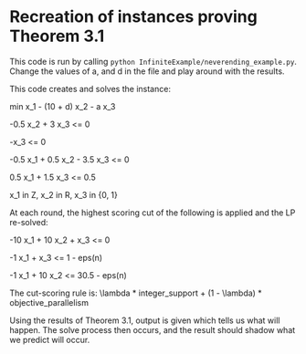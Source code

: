 # Recreation of instances proving Theorem 3.1

This code is run by calling `python InfiniteExample/neverending_example.py`.
Change the values of a, and d in the file and play around with the results.

This code creates and solves the instance:

min x_1 - (10 + d) x_2 - a x_3

-0.5 x_2 + 3 x_3 <= 0

-x_3 <= 0

-0.5 x_1 + 0.5 x_2 - 3.5 x_3 <= 0

0.5 x_1 + 1.5 x_3 <= 0.5

x_1 in Z, x_2 in R, x_3 in {0, 1}

At each round, the highest scoring cut of the following is applied and the LP re-solved:

-10 x_1 + 10 x_2 + x_3 <= 0

-1 x_1 + x_3 <= 1 - eps(n)

-1 x_1 + 10 x_2 <= 30.5 - eps(n)

The cut-scoring rule is: \lambda * integer_support + (1 - \lambda) * objective_parallelism

Using the results of Theorem 3.1, output is given which tells us what will happen. The solve process then occurs,
and the result should shadow what we predict will occur.